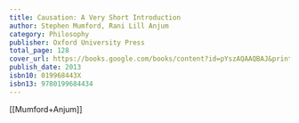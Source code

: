 ```yaml
---
title: Causation: A Very Short Introduction
author: Stephen Mumford, Rani Lill Anjum
category: Philosophy
publisher: Oxford University Press
total_page: 128
cover_url: https://books.google.com/books/content?id=pYszAQAAQBAJ&printsec=frontcover&img=1&zoom=1&edge=curl&source=gbs_api
publish_date: 2013
isbn10: 019968443X
isbn13: 9780199684434
---
```


[[Mumford+Anjum]]
